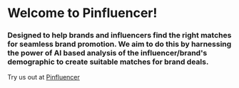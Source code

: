 # Welcome to Pinfluencer!
### Designed to help brands and influencers find the right matches for seamless brand promotion. We aim to do this by harnessing the power of AI based analysis of the influencer/brand's demographic to create suitable matches for brand deals. 

Try us out at [Pinfluencer](https://anikashrivastava.github.io/pinfluencers/#/)
